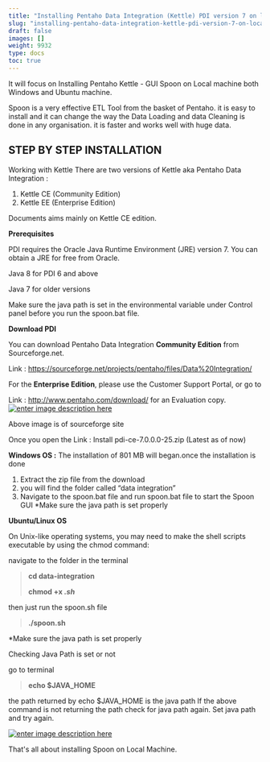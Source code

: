 ```yaml
---
title: "Installing Pentaho Data Integration (Kettle) PDI version 7 on local machine"
slug: "installing-pentaho-data-integration-kettle-pdi-version-7-on-local-machine"
draft: false
images: []
weight: 9932
type: docs
toc: true
---
```


It will focus on Installing Pentaho Kettle - GUI Spoon on Local machine both Windows and Ubuntu machine.


Spoon is a very effective ETL Tool from the basket of Pentaho. it is easy to install and it can change the way the Data Loading and data Cleaning is done in any organisation. it is faster and works well with huge data.

## STEP BY STEP INSTALLATION
Working with Kettle
There are two versions of Kettle aka Pentaho Data Integration :
1. Kettle CE (Community Edition)
2. Kettle EE (Enterprise Edition)

Documents aims mainly on Kettle CE edition.

**Prerequisites**

PDI requires the Oracle Java Runtime Environment (JRE) version 7. You can obtain a JRE for free from Oracle.

Java 8  for PDI 6 and above

Java 7 for older versions

Make sure the java path is set in the environmental variable under Control panel before you run the spoon.bat file.

**Download PDI**

You can download Pentaho Data Integration **Community Edition** from Sourceforge.net. 

Link : https://sourceforge.net/projects/pentaho/files/Data%20Integration/

For the **Enterprise Edition**, please use the Customer Support Portal, or go to

  Link : http://www.pentaho.com/download/ for an Evaluation copy.[![enter image description here][1]][1]

Above image is of sourceforge site

Once you open the Link :
Install pdi-ce-7.0.0.0-25.zip (Latest as of now)

**Windows OS :**
The installation of 801 MB will began.once the installation is done 
1. Extract the  zip file from the download
2. you will find the folder called “data integration”
3. Navigate to the spoon.bat file and  run spoon.bat file to start the Spoon GUI
*Make sure the java path is set properly

**Ubuntu/Linux OS**

On Unix-like operating systems, you may need to make the shell scripts executable by using the chmod command:

navigate to the folder in the terminal 

> **cd data-integration**
> 
> ****chmod +x *.sh*****

then just run the spoon.sh file

>  **./spoon.sh**

*Make sure the java path is set properly


Checking Java Path is set or not

go to terminal 

> **echo $JAVA_HOME**

the path returned by echo $JAVA_HOME is the java path
If the above command  is not returning the path check for java path again. Set java path and try again.

[![enter image description here][2]][2]

That's all about installing Spoon on Local Machine.


  [1]: https://i.stack.imgur.com/yHt2b.png
  [2]: https://i.stack.imgur.com/p89kG.png


